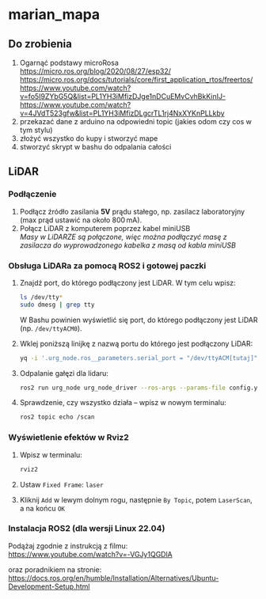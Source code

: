 # marian_mapa

## Do zrobienia
1. Ogarnąć podstawy microRosa  
https://micro.ros.org/blog/2020/08/27/esp32/
https://micro.ros.org/docs/tutorials/core/first_application_rtos/freertos/  
https://www.youtube.com/watch?v=fo5I9ZYbG5Q&list=PL1YH3iMfizDJge1nDCuEMvCvhBkKinIJ-  
https://www.youtube.com/watch?v=4JVdT523gfw&list=PL1YH3iMfizDLgcrTL1rj4NxXYKnPLLkby  
3. przekazać dane z arduino na odpowiedni topic (jakies odom czy cos w tym stylu)
4. złożyć wszystko do kupy i stworzyć mape
5. stworzyć skrypt w bashu do odpalania całości

## LiDAR

### Podłączenie

1. Podłącz źródło zasilania **5V** prądu stałego, np. zasilacz laboratoryjny (max prąd ustawić na około 800 mA).
2. Połącz LiDAR z komputerem poprzez kabel miniUSB  
   _Masy w LiDARZE są połączone, więc można podłączyć masę z zasilacza do wyprowadzonego kabelka z masą od kabla miniUSB_

### Obsługa LiDARa za pomocą ROS2 i gotowej paczki

1. Znajdź port, do którego podłączony jest LiDAR. W tym celu wpisz:

   ```bash
   ls /dev/tty*
   sudo dmesg | grep tty
   ```

   W Bashu powinien wyświetlić się port, do którego podłączony jest LiDAR (np. `/dev/ttyACM0`).

2. Wklej poniższą linijkę z nazwą portu do którego jest podłączony LiDAR:

   ```bash
   yq -i '.urg_node.ros__parameters.serial_port = "/dev/ttyACM[tutaj]"' config.yaml
   ```

3. Odpalanie gałęzi dla lidaru:

   ```bash
   ros2 run urg_node urg_node_driver --ros-args --params-file config.yaml
   ```

4. Sprawdzenie, czy wszystko działa – wpisz w nowym terminalu:

   ```bash
   ros2 topic echo /scan
   ```

### Wyświetlenie efektów w Rviz2

1. Wpisz w terminalu:

   ```bash
   rviz2
   ```

2. Ustaw `Fixed Frame`: `laser`
3. Kliknij `Add` w lewym dolnym rogu, następnie `By Topic`, potem `LaserScan`, a na końcu `OK`

### Instalacja ROS2 (dla wersji Linux 22.04)

Podążaj zgodnie z instrukcją z filmu:  
https://www.youtube.com/watch?v=-VGJy1QGDlA

oraz poradnikiem na stronie:  
https://docs.ros.org/en/humble/Installation/Alternatives/Ubuntu-Development-Setup.html
